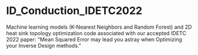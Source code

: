 # ID_Conduction_IDETC2022
Machine learning models (K-Nearest Neighbors and Random Forest) and 2D heat sink topology optimization code associated with our accepted IDETC 2022 paper: "Mean Squared Error may lead you astray when Optimizing your Inverse Design methods."

